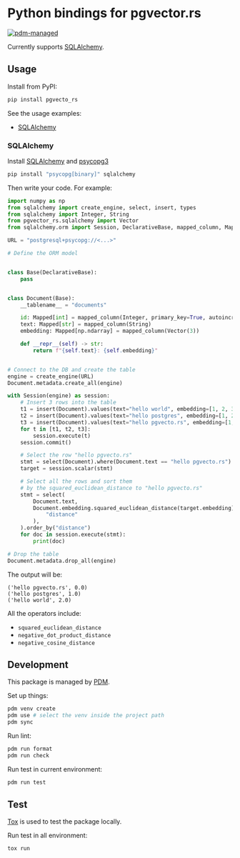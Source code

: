 # Python bindings for pgvector.rs

[![pdm-managed](https://img.shields.io/badge/pdm-managed-blueviolet)](https://pdm.fming.dev)

Currently supports [SQLAlchemy](https://github.com/sqlalchemy/sqlalchemy).

## Usage

Install from PyPI:
```bash
pip install pgvecto_rs
```

See the usage examples:
- [SQLAlchemy](#SQLAlchemy)

### SQLAlchemy

Install [SQLAlchemy](https://github.com/sqlalchemy/sqlalchemy) and [psycopg3](https://www.psycopg.org/psycopg3/docs/basic/install.html)
```bash
pip install "psycopg[binary]" sqlalchemy
```

Then write your code. For example:
```python
import numpy as np
from sqlalchemy import create_engine, select, insert, types
from sqlalchemy import Integer, String
from pgvector_rs.sqlalchemy import Vector
from sqlalchemy.orm import Session, DeclarativeBase, mapped_column, Mapped

URL = "postgresql+psycopg://<...>"

# Define the ORM model


class Base(DeclarativeBase):
    pass


class Document(Base):
    __tablename__ = "documents"

    id: Mapped[int] = mapped_column(Integer, primary_key=True, autoincrement=True)
    text: Mapped[str] = mapped_column(String)
    embedding: Mapped[np.ndarray] = mapped_column(Vector(3))

    def __repr__(self) -> str:
        return f"{self.text}: {self.embedding}"


# Connect to the DB and create the table
engine = create_engine(URL)
Document.metadata.create_all(engine)

with Session(engine) as session:
    # Insert 3 rows into the table
    t1 = insert(Document).values(text="hello world", embedding=[1, 2, 3])
    t2 = insert(Document).values(text="hello postgres", embedding=[1, 2, 4])
    t3 = insert(Document).values(text="hello pgvecto.rs", embedding=[1, 3, 4])
    for t in [t1, t2, t3]:
        session.execute(t)
    session.commit()

    # Select the row "hello pgvecto.rs"
    stmt = select(Document).where(Document.text == "hello pgvecto.rs")
    target = session.scalar(stmt)

    # Select all the rows and sort them
    # by the squared_euclidean_distance to "hello pgvecto.rs"
    stmt = select(
        Document.text,
        Document.embedding.squared_euclidean_distance(target.embedding).label(
            "distance"
        ),
    ).order_by("distance")
    for doc in session.execute(stmt):
        print(doc)

# Drop the table
Document.metadata.drop_all(engine)
```
The output will be:
```
('hello pgvecto.rs', 0.0)
('hello postgres', 1.0)
('hello world', 2.0)
```

All the operators include:
- `squared_euclidean_distance`
- `negative_dot_product_distance`
- `negative_cosine_distance`

## Development

This package is managed by [PDM](https://pdm.fming.dev).

Set up things:
```bash
pdm venv create
pdm use # select the venv inside the project path
pdm sync
```

Run lint:
```bash
pdm run format
pdm run check
```

Run test in current environment:
```bash
pdm run test
```


## Test

[Tox](https://tox.wiki) is used to test the package locally.

Run test in all environment:
```bash
tox run
```